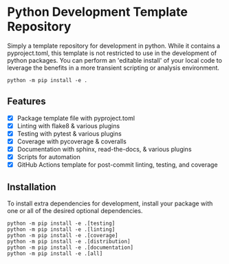 # Python Development Template Repository
Simply a template repository for development in python. While it contains a pyproject.toml, this template is not 
restricted to use in the development of python packages. You can perform an 'editable install' of your local code to 
leverage the benefits in a more transient scripting or analysis environment. 

```
python -m pip install -e .
```

## Features
- [x] Package template file with pyproject.toml
- [x] Linting with flake8 & various plugins
- [x] Testing with pytest & various plugins
- [x] Coverage with pycoverage & coveralls
- [x] Documentation with sphinx, read-the-docs, & various plugins
- [x] Scripts for automation
- [x] GitHub Actions template for post-commit linting, testing, and coverage

## Installation
To install extra dependencies for development, install your package with one or all of the desired optional 
dependencies.

```
python -m pip install -e .[testing]
python -m pip install -e .[linting]
python -m pip install -e .[coverage]
python -m pip install -e .[distribution]
python -m pip install -e .[documentation]
python -m pip install -e .[all]
```
